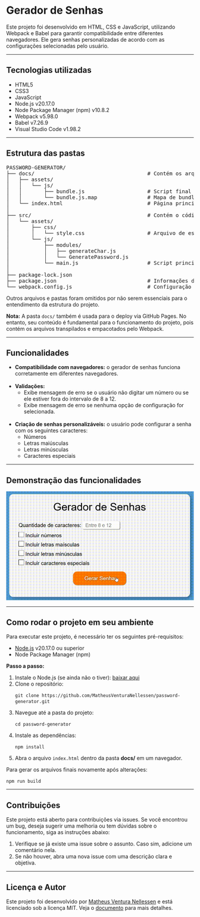 <h1>Gerador de Senhas</h1>
<p>Este projeto foi desenvolvido em HTML, CSS e JavaScript, utilizando Webpack e Babel para garantir compatibilidade entre diferentes navegadores. Ele gera senhas personalizadas de acordo com as configurações selecionadas pelo usuário.</p>

<hr>

<h2>Tecnologias utilizadas</h2>
<ul>
    <li>HTML5</li>
    <li>CSS3</li>
    <li>JavaScript</li>
    <li>Node.js v20.17.0</li>
    <li>Node Package Manager (npm) v10.8.2</li>
    <li>Webpack v5.98.0</li>
    <li>Babel v7.26.9</li>
    <li>Visual Studio Code v1.98.2</li>
</ul>

<hr>

<h2>Estrutura das pastas</h2>
<pre>
PASSWORD-GENERATOR/
├── docs/                                    # Contém os arquivos finais do site
│   ├── assets/
│   │   └── js/
│   │       ├── bundle.js                    # Script final do site (gerado via Webpack + Babel)
│   │       └── bundle.js.map                # Mapa de bundle.js (útil para rastreamento e debugging com DevTools)
│   └── index.html                           # Página principal do site
│
├── src/                                     # Contém o código-fonte do projeto
│   └── assets/
│       ├── css/
│       │   └── style.css                    # Arquivo de estilo do projeto (importado e empacotado via css-loader/style-loader)
│       └── js/
│           ├── modules/
│           │   ├── generateChar.js
│           │   └── GeneratePassword.js
│           └── main.js                      # Script principal do projeto que integra todos os módulos
│
├── package-lock.json
├── package.json                             # Informações do projeto e scripts npm
└── webpack.config.js                        # Configuração do Webpack
</pre>

<p>Outros arquivos e pastas foram omitidos por não serem essenciais para o entendimento da estrutura do projeto.</p>

<p><strong>Nota:</strong> A pasta <code>docs/</code> também é usada para o deploy via GitHub Pages. No entanto, seu conteúdo é fundamental para o funcionamento do projeto, pois contém os arquivos transpilados e empacotados pelo Webpack.</p>

<hr>

<h2>Funcionalidades</h2>
<ul>
    <li><strong>Compatibilidade com navegadores:</strong> o gerador de senhas funciona corretamente em diferentes navegadores.</li>
    <br>
    <li><strong>Validações:</strong>
        <ul>
            <li>Exibe mensagem de erro se o usuário não digitar um número ou se ele estiver fora do intervalo de 8 a 12.</li>
            <li>Exibe mensagem de erro se nenhuma opção de configuração for selecionada.</li>
        </ul>
    </li>
    <br>
    <li><strong>Criação de senhas personalizáveis:</strong> o usuário pode configurar a senha com os seguintes caracteres:
        <ul>
            <li>Números</li>
            <li>Letras maiúsculas</li>
            <li>Letras minúsculas</li>
            <li>Caracteres especiais</li>
        </ul>
    </li>
</ul>

<hr>

<h2>Demonstração das funcionalidades</h2>
<div align="center">
    <img src="./src/assets/img/demonstration.gif" alt="Demonstração do gerador de senhas em funcionamento" width="600px">
</div>

<hr>

<h2>Como rodar o projeto em seu ambiente</h2>
<p>Para executar este projeto, é necessário ter os seguintes pré-requisitos:</p>
<ul>
    <li><a href="https://nodejs.org/pt" target="_blank">Node.js</a> v20.17.0 ou superior</li>
    <li>Node Package Manager (npm)</li>
</ul>

<p><strong>Passo a passo:</strong></p>
<ol>
    <li>Instale o Node.js (se ainda não o tiver): <a href="https://nodejs.org/pt" target="_blank">baixar aqui</a></li>
    <li>Clone o repositório:</li>
    <pre><code>git clone https://github.com/MatheusVenturaNellessen/password-generator.git</code></pre>
    <li>Navegue até a pasta do projeto:</li>
    <pre><code>cd password-generator</code></pre>
    <li>Instale as dependências:</li>
    <pre><code>npm install</code></pre>
    <li>Abra o arquivo <code>index.html</code> dentro da pasta <strong>docs/</strong> em um navegador.</li>
</ol>

<p>Para gerar os arquivos finais novamente após alterações:</p>
<pre><code>npm run build</code></pre>

<hr>

<h2>Contribuições</h2>
<p>Este projeto está aberto para contribuições via issues. Se você encontrou um bug, deseja sugerir uma melhoria ou tem dúvidas sobre o funcionamento, siga as instruções abaixo:</p>
<ol>
    <li>Verifique se já existe uma issue sobre o assunto. Caso sim, adicione um comentário nela.</li>
    <li>Se não houver, abra uma nova issue com uma descrição clara e objetiva.</li>
</ol>

<hr>

<h2>Licença e Autor</h2>
<p>Este projeto foi desenvolvido por <a href="https://www.linkedin.com/in/matheus-ventura-nellessen/">Matheus Ventura Nellessen</a> e está licenciado sob a licença MIT. Veja o <a href="./LICENSE">documento</a> para mais detalhes.</p>
